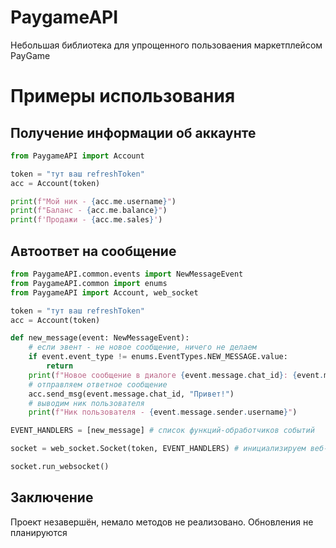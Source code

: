 # PaygameAPI
Небольшая библиотека для упрощенного пользоваения маркетплейсом PayGame

# Примеры использования

## Получение информации об аккаунте

```python
from PaygameAPI import Account

token = "тут ваш refreshToken"
acc = Account(token)

print(f"Мой ник - {acc.me.username}")
print(f"Баланс - {acc.me.balance}")
print(f'Продажи - {acc.me.sales}')
```

## Автоответ на сообщение
```python
from PaygameAPI.common.events import NewMessageEvent
from PaygameAPI.common import enums
from PaygameAPI import Account, web_socket

token = "тут ваш refreshToken"
acc = Account(token)

def new_message(event: NewMessageEvent):
    # если эвент - не новое сообщение, ничего не делаем
    if event.event_type != enums.EventTypes.NEW_MESSAGE.value:
        return
    print(f"Новое сообщение в диалоге {event.message.chat_id}: {event.message.text}")
    # отправляем ответное сообщение
    acc.send_msg(event.message.chat_id, "Привет!")
    # выводим ник пользователя
    print(f"Ник пользователя - {event.message.sender.username}")

EVENT_HANDLERS = [new_message] # список функций-обработчиков событий

socket = web_socket.Socket(token, EVENT_HANDLERS) # инициализируем веб-сокет

socket.run_websocket()
```

## Заключение
Проект незавершён, немало методов не реализовано. Обновления не планируются


